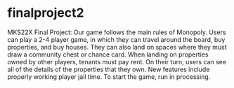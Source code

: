 # finalproject2
MKS22X Final Project:
Our game follows the main rules of Monopoly. Users can play a 2-4 player game,
in which they can travel around the board, buy properties, and buy houses.
 They can also land on spaces where they must draw a community chest or chance card. When landing on properties owned by other players, tenants must 
pay rent. On their turn, users can see all of the details of the properties
 that they own.  New features include properly working player jail time. To
start the game, run in processing. 
